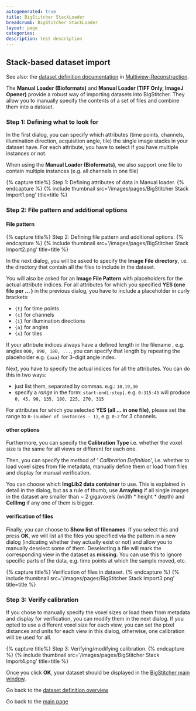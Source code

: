```yaml
---
autogenerated: true
title: BigStitcher StackLoader
breadcrumb: BigStitcher StackLoader
layout: page
categories: 
description: test description
---
```


## Stack-based dataset import

See also: the [dataset definition documentation](MVR-DefineDataset "wikilink") in [Multiview-Reconstruction](Multiview-Reconstruction "wikilink").

The **Manual Loader (Bioformats)** and **Manual Loader (TIFF Only, ImageJ Opener)** provide a robust way of importing datasets into BigStitcher. They allow you to manually specify the contents of a set of files and combine them into a dataset.

### Step 1: Defining what to look for

In the first dialog, you can specify which attributes (time points, channels, illumination direction, acquisition angle, tile) the single image stacks in your dataset have. For each attribute, you have to select if you have multiple instances or not.

When using the **Manual Loader (Bioformats)**, we also support one file to contain multiple instances (e.g. all channels in one file)


{% capture title%}
 Step 1: Defining attributes of data in Manual loader. 
{% endcapture %}
{% include thumbnail src='/images/pages/BigStitcher Stack Import1.png' title=title %}

### Step 2: File pattern and additional options

#### File pattern


{% capture title%}
 Step 2: Defining file pattern and additional options. 
{% endcapture %}
{% include thumbnail src='/images/pages/BigStitcher Stack Import2.png' title=title %}

In the next dialog, you will be asked to specify the **Image File directory**, i.e. the directory that contain all the files to include in the dataset.

You will also be asked for an **Image File Pattern** with placeholders for the actual attribute indices. For all attributes for which you specified **YES (one file per ... )** in the previous dialog, you have to include a placeholder in curly brackets:

  - `{t}` for time points
  - `{c}` for channels
  - `{i}` for illumination directions
  - `{a}` for angles
  - `{x}` for tiles

If your attribute indices always have a defined length in the filename , e.g. angles `000, 090, 180, ...`, you can specify that length by repeating the placeholder e.g. `{aaa}` for 3-digit angle index.

Next, you have to specify the actual indices for all the attributes. You can do this in two ways:

  - just list them, separated by commas. e.g.: `18,19,30`
  - specify a *range* in the form: `start-end[:step]`. e.g. `0-315:45` will produce `0, 45, 90, 135, 180, 225, 270, 315`

For attributes for which you selected **YES (all ... in one file)**, please set the range to `0-(number of instances - 1)`, e.g. `0-2` for 3 channels.

#### other options

Furthermore, you can specify the **Calibration Type** i.e. whether the voxel size is the same for all views or different for each one.

Then, you can specify the method of *' Calibration Definition*', i.e. whether to load voxel sizes from file metadata, manually define them or load from files and display for manual verification.

You can choose which **ImgLib2 data container** to use. This is explained in detail in the dialog, but as a rule of thumb, use **ArrayImg** if all single images in the dataset are smaller than \~ 2 gigavoxels (width \* height \* depth) and **CellImg** if any one of them is bigger.

#### verification of files

Finally, you can choose to **Show list of filenames**. If you select this and press **OK**, we will list all the files you specified via the pattern in a new dialog (indicating whether they actually exist or not) and allow you to manually deselect some of them. Deselecting a file will mark the corresponding view in the dataset as **missing**. You can use this to ignore specific parts of the data, e.g. time points at which the sample moved, etc.


{% capture title%}
 Verification of files in dataset. 
{% endcapture %}
{% include thumbnail src='/images/pages/BigStitcher Stack Import3.png' title=title %}

### Step 3: Verify calibration

If you chose to manually specify the voxel sizes or load them from metadata and display for verification, you can modify them in the next dialog. If you opted to use a different voxel size for each view, you can set the pixel distances and units for each view in this dialog, otherwise, one calibration will be used for all.


{% capture title%}
 Step 3: Verifying/modifying calibration. 
{% endcapture %}
{% include thumbnail src='/images/pages/BigStitcher Stack Import4.png' title=title %}

Once you click **OK**, your dataset should be displayed in the [BigStitcher main window](BigStitcher_Stitching_Mode "wikilink").

Go back to the [dataset definition overview](BigStitcher_Define_new_dataset "wikilink")

Go back to the [main page](BigStitcher#Documentation "wikilink")
